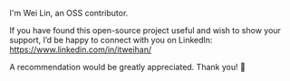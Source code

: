 I'm Wei Lin, an OSS contributor. 

If you have found this open-source project useful and wish to show your support, I’d be happy to connect with you on LinkedIn:
https://www.linkedin.com/in/itweihan/

A recommendation would be greatly appreciated. Thank you! 🙌
